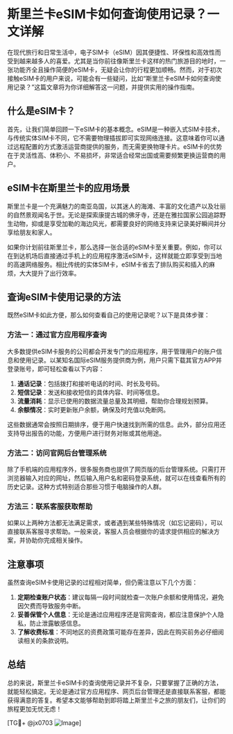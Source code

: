 # 斯里兰卡eSIM卡如何查询使用记录？一文详解

在现代旅行和日常生活中，电子SIM卡（eSIM）因其便捷性、环保性和高效性而受到越来越多人的喜爱。尤其是当你前往像斯里兰卡这样的热门旅游目的地时，一张功能齐全且操作简便的eSIM卡，无疑会让你的行程更加顺畅。然而，对于初次接触eSIM卡的用户来说，可能会有一些疑问，比如“斯里兰卡eSIM卡如何查询使用记录？”这篇文章将为你详细解答这一问题，并提供实用的操作指南。

## 什么是eSIM卡？

首先，让我们简单回顾一下eSIM卡的基本概念。eSIM是一种嵌入式SIM卡技术，与传统实体SIM卡不同，它不需要物理插拔即可实现网络连接。这意味着你可以通过远程配置的方式激活运营商提供的服务，而无需更换物理卡片。eSIM卡的优势在于灵活性高、体积小、不易损坏，非常适合经常出国或需要频繁更换运营商的用户。

## eSIM卡在斯里兰卡的应用场景

斯里兰卡是一个充满魅力的南亚岛国，以其迷人的海滩、丰富的文化遗产以及壮丽的自然景观闻名于世。无论是探索康提古城的佛牙寺，还是在雅拉国家公园追踪野生动物，抑或是享受加勒的海边风光，都需要良好的网络支持来记录美好瞬间并分享给朋友和家人。

如果你计划前往斯里兰卡，那么选择一张合适的eSIM卡至关重要。例如，你可以在到达机场后直接通过手机上的应用程序激活eSIM卡，这样就能立即享受到当地的高速网络服务。相比传统的实体SIM卡，eSIM卡省去了排队购买和插入的麻烦，大大提升了出行效率。

## 查询eSIM卡使用记录的方法

既然eSIM卡如此方便，那么如何查看自己的使用记录呢？以下是具体步骤：

### 方法一：通过官方应用程序查询

大多数提供eSIM卡服务的公司都会开发专门的应用程序，用于管理用户的账户信息和使用记录。以某知名国际eSIM服务提供商为例，用户只需下载其官方APP并登录账号，即可轻松查看以下内容：

1. **通话记录**：包括拨打和接听电话的时间、时长及号码。
2. **短信记录**：发送和接收短信的具体内容、时间等信息。
3. **流量消耗**：显示已使用的数据流量总量及其明细，帮助你合理规划预算。
4. **余额情况**：实时更新账户余额，确保及时充值以免断网。

这些数据通常会按照日期排序，便于用户快速找到所需的信息。此外，部分应用还支持导出报告的功能，方便用户进行财务对账或其他用途。

### 方法二：访问官网后台管理系统

除了手机端的应用程序外，很多服务商也提供了网页版的后台管理系统。只需打开浏览器输入对应的网址，然后输入用户名和密码登录系统，就可以在线查看所有的历史记录。这种方式特别适合那些习惯于电脑操作的人群。

### 方法三：联系客服获取帮助

如果以上两种方法都无法满足需求，或者遇到某些特殊情况（如忘记密码），可以直接联系客服寻求帮助。一般来说，客服人员会根据你的请求提供相应的解决方案，并协助你完成相关操作。

## 注意事项

虽然查询eSIM卡使用记录的过程相对简单，但仍需注意以下几个方面：

1. **定期检查账户状态**：建议每隔一段时间就检查一次账户余额和使用情况，避免因欠费而导致服务中断。
2. **妥善保管个人信息**：无论是通过应用程序还是官网查询，都应注意保护个人隐私，防止泄露敏感信息。
3. **了解收费标准**：不同地区的资费政策可能存在差异，因此在购买前务必仔细阅读相关的条款说明。

## 总结

总的来说，斯里兰卡eSIM卡的查询使用记录并不复杂，只要掌握了正确的方法，就能轻松搞定。无论是通过官方应用程序、网页后台管理还是直接联系客服，都能获得满意的答复。希望本文能够帮助到即将踏上斯里兰卡之旅的朋友们，让你们的旅程更加无忧无虑！

[TG💪+ @jx0703 ![Image](https://github.com/user-attachments/assets/dbca1d08-cadb-493c-b0ec-ad6f7a83f270)]